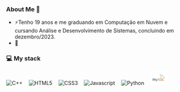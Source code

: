 ### About Me 👋

- ⚡Tenho 19 anos e me graduando em Computação em Nuvem e cursando Análise e Desenvolvimento de Sistemas, concluindo em dezembro/2023.
- 🔭 

### 💻 My stack
<img src="https://raw.githubusercontent.com/jmnote/z-icons/master/svg/cpp.svg" height="40" width="32" alt="C++">ㅤ <img src="https://cdn.jsdelivr.net/gh/devicons/devicon/icons/html5/html5-original.svg" height="40" width="32" alt="HTML5">ㅤ <img src="https://cdn.jsdelivr.net/gh/devicons/devicon/icons/css3/css3-original.svg" height="40" width="32" alt="CSS3">ㅤ <img src="https://cdn.jsdelivr.net/gh/devicons/devicon/icons/javascript/javascript-original.svg" height="40" width="32" alt="Javascript"> ㅤ<img src="https://raw.githubusercontent.com/jmnote/z-icons/master/svg/python.svg" height="40" width="32" alt="Python"> ㅤ<img src="https://raw.githubusercontent.com/github/explore/80688e429a7d4ef2fca1e82350fe8e3517d3494d/topics/mysql/mysql.png" height="40" width="48" alt="MySQL">



